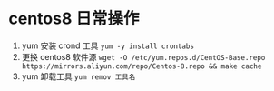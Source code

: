 # centos8 日常操作

1. yum 安装 crond 工具 `yum -y install crontabs`
2. 更换 centos8 软件源 `wget -O /etc/yum.repos.d/CentOS-Base.repo https://mirrors.aliyun.com/repo/Centos-8.repo && make cache`
3. yum 卸载工具 `yum remov 工具名`